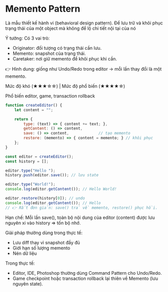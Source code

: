 # Memento Pattern

Là mẫu thiết kế hành vi (behavioral design pattern).
Để lưu trữ và khôi phục trạng thái của một object mà không để lộ chi tiết nội tại của nó

Ý tưởng: Có 3 vai trò:
- Originator: đối tượng có trạng thái cần lưu.
- Memento: snapshot của trạng thái.
- Caretaker: nơi giữ memento để khôi phục khi cần.

👉 Hình dung: giống như Undo/Redo trong editor → mỗi lần thay đổi là một memento.

Mức độ khó (★★★☆☆) | Mức độ phổ biến (★★★★☆)

Phổ biến editor, game, transaction rollback

```javascript
function createEditor() {
    let content = "";

    return {
        type: (text) => { content += text; },
        getContent: () => content,
        save: () => content,             // tạo memento
        restore: (memento) => { content = memento; } // khôi phục
    };
}

const editor = createEditor();
const history = [];

editor.type("Hello ");
history.push(editor.save()); // lưu state

editor.type("World!");
console.log(editor.getContent()); // Hello World!

editor.restore(history[0]); // undo
console.log(editor.getContent()); // Hello
// 👉 Rất đơn giản: save() trả về memento, restore() phục hồi.
```

Hạn chế: Mỗi lần save(), toàn bộ nội dung của editor (content) được lưu nguyên xi vào history => tốn bộ nhớ.

Giải pháp thường dùng trong thực tế:
- Lưu diff thay vì snapshot đầy đủ
- Giới hạn số lượng memento
- Nén dữ liệu

Trong thực tế:
- Editor, IDE, Photoshop thường dùng Command Pattern cho Undo/Redo.
- Game checkpoint hoặc transaction rollback lại thiên về Memento (lưu nguyên state).